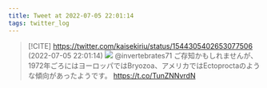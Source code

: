 ```yaml
---
title: Tweet at 2022-07-05 22:01:14
tags: twitter_log
---
```


> [!CITE] https://twitter.com/kaisekiriu/status/1544305402653077506 (2022-07-05 22:01:14)
> ![](https://twitter.com/kaisekiriu/status/1544305402653077506)
> @invertebrates71 ご存知かもしれませんが、1972年ごろにはヨーロッパではBryozoa、アメリカではEctoproctaのような傾向があったようです。
> https://t.co/TunZNNvrdN
